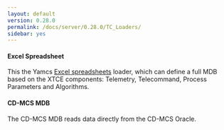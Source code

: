 ```yaml
---
layout: default
version: 0.28.0
permalink: /docs/server/0.28.0/TC_Loaders/
sidebar: yes
---
```



#### Excel Spreadsheet
This the Yamcs [Excel spreadsheets](/docs/server/Excel_Specification/) loader, which can define a full MDB based on the XTCE components: Telemetry, Telecommand, Process Parameters and Algorithms.


#### CD-MCS MDB
The CD-MCS MDB reads data directly from the CD-MCS Oracle.



